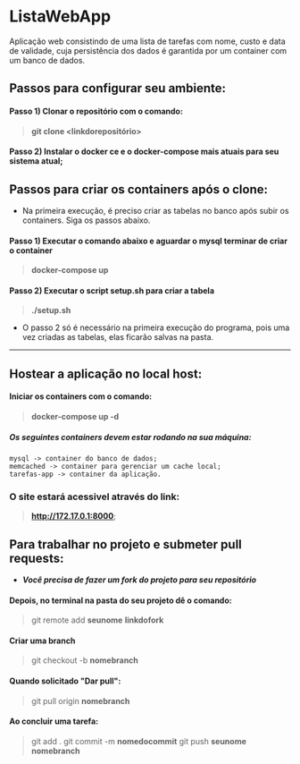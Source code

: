 # ListaWebApp

Aplicação web consistindo de uma lista de tarefas com nome, custo e data de validade, cuja persistência dos dados é garantida por um container com um banco de dados.

## Passos para configurar seu ambiente:

#### Passo 1) Clonar o repositório com o comando:

>**git clone <linkdorepositório>**

#### Passo 2) Instalar o docker ce e o docker-compose mais atuais para seu sistema atual;

## Passos para criar os containers após o clone:

- Na primeira execução, é preciso criar as tabelas no banco após subir os containers. Siga os passos abaixo.

#### Passo 1) Executar o comando abaixo e aguardar o mysql terminar de criar o container
>**docker-compose up**

#### Passo 2) Executar o script setup.sh para criar a tabela
>**./setup.sh**

- O passo 2 só é necessário na primeira execução do programa, pois uma vez criadas as tabelas, elas ficarão salvas na pasta.

***

## Hostear a aplicação no local host:

#### Iniciar os containers com o comando:
   > **docker-compose up -d**

##### ***Os seguintes containers devem estar rodando na sua máquina:***

	mysql -> container do banco de dados;
	memcached -> container para gerenciar um cache local;
	tarefas-app -> container da aplicação.

### O site estará acessivel através do link:

>**http://172.17.0.1:8000**;

## Para trabalhar no projeto e submeter pull requests:

- ***Você precisa de fazer um fork do projeto para seu repositório***

#### Depois, no terminal na pasta do seu projeto dê o comando: 

>git remote add **seunome** **linkdofork**

#### Criar uma branch

>git checkout -b **nomebranch**

#### Quando solicitado "Dar pull":

>git pull origin **nomebranch**

#### Ao concluir uma tarefa:

>git add .
git commit -m **nomedocommit**
git push **seunome** **nomebranch**
